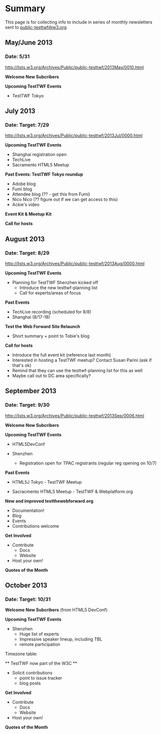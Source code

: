 # Summary
This page is for collecting info to include in series of monthly newsletters sent to [public-testtwf@w3.org](http://lists.w3.org/Archives/Public/public-testtwf/).

## May/June 2013
### Date: 5/31
http://lists.w3.org/Archives/Public/public-testtwf/2013May/0010.html

**Welcome New Subcribers**

**Upcoming TestTWF Events**
* TestTWF Tokyo

## July 2013 
### Date: Target: 7/29
http://lists.w3.org/Archives/Public/public-testtwf/2013Jul/0000.html

**Upcoming TestTWF Events**
* Shanghai registration open
* TechLive
* Sacramento HTML5 Meetup

**Past Events: TestTWF Tokyo roundup**
* Adobe blog
* Fumi blog
* Attendee blog (?? - get this from Fumi)
* Nico Nico (?? figure out if we can get access to this)
* Ackie's video 

**Event Kit & Meetup Kit**

**Call for hosts**

## August 2013
### Date: Target: 8/29
http://lists.w3.org/Archives/Public/public-testtwf/2013Aug/0000.html

**Upcoming TestTWF Events**
* Planning for TestTWF Shenzhen kicked off 
   * Introduce the new testtwf-planning list
   * Call for experts/areas of focus

**Past Events**
* TechLive recording (scheduled for 8/8)
* Shanghai (8/17-18)

**Test the Web Forward Site Relaunch**
   * Short summary + point to Tobie's blog

**Call for hosts**
   * Introduce the full event kit (reference last month)
   * Interested in hosting a TestTWF meetup? Contact Susan Parini (ask if that's ok)
   * Remind that they can use the testtwf-planning list for this as well
   * Maybe call out to DC area specifically?
   
## September 2013
### Date: Target: 9/30
http://lists.w3.org/Archives/Public/public-testtwf/2013Sep/0006.html

**Welcome New Subcribers**

**Upcoming TestTWF Events**

* HTML5DevConf

* Shenzhen
    - Registration open for TPAC registrants (regular reg opening on 10/7)

**Past Events**
    
* HTML5J Tokyo - TestTWF Meetup
    
* Sacracmento HTML5 Meetup - TestTWF & Webplatform.org

**New and improved testthewebforward.org**
    
* Documentation!
* Blog
* Events
* Contributions welcome

**Get Involved**
    
* Contribute
    - Docs
    - Website
* Host your own!

**Quotes of the Month** 


## October 2013
### Date: Target: 10/31

**Welcome New Subcribers**
(from HTML5 DevConf)

**Upcoming TestTWF Events**

* Shenzhen
    - Huge list of experts
    - Impressive speaker lineup, including TBL
    - remote participation

Timezone table:


** TestTWF now part of the W3C **
    
* Solicit contributions 
    - point to issue tracker
    - blog posts

**Get Involved**
    
* Contribute
    - Docs
    - Website
* Host your own!

**Quotes of the Month**

